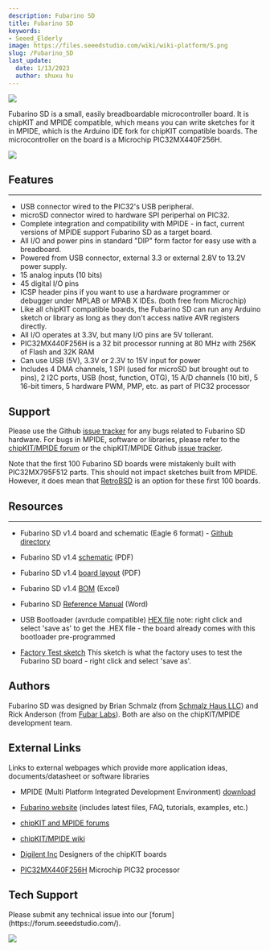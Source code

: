 ```yaml
---
description: Fubarino SD
title: Fubarino SD
keywords:
- Seeed_Elderly
image: https://files.seeedstudio.com/wiki/wiki-platform/S.png
slug: /Fubarino_SD
last_update:
  date: 1/13/2023
  author: shuxu hu
---
```

![](https://files.seeedstudio.com/wiki/Fubarino_SD/img/Fubarinosd.jpg)

Fubarino SD is a small, easily breadboardable microcontroller board. It is chipKIT and MPIDE compatible, which means you can write sketches for it in MPIDE, which is the Arduino IDE fork for chipKIT compatible boards. The microcontroller on the board is a Microchip PIC32MX440F256H.

[![](https://files.seeedstudio.com/wiki/Seeed-WiKi/docs/images/300px-Get_One_Now_Banner-ragular.png)](https://www.seeedstudio.com/Fubarino-SD-p-1265.html)

##   Features
---
*   USB connector wired to the PIC32's USB peripheral.
*   microSD connector wired to hardware SPI periperhal on PIC32.
*   Complete integration and compatibility with MPIDE - in fact, current versions of MPIDE support Fubarino SD as a target board.
*   All I/O and power pins in standard "DIP" form factor for easy use with a breadboard.
*   Powered from USB connector, external 3.3 or external 2.8V to 13.2V power supply.
*   15 analog inputs (10 bits)
*   45 digital I/O pins
*   ICSP header pins if you want to use a hardware programmer or debugger under MPLAB or MPAB X IDEs. (both free from Microchip)
*   Like all chipKIT compatible boards, the Fubarino SD can run any Arduino sketch or library as long as they don't access native AVR registers directly.
*   All I/O operates at 3.3V, but many I/O pins are 5V tollerant.
*   PIC32MX440F256H is a 32 bit processor running at 80 MHz with 256K of Flash and 32K RAM
*   Can use USB (5V), 3.3V or 2.3V to 15V input for power
*   Includes 4 DMA channels, 1 SPI (used for microSD but brought out to pins), 2 I2C ports, USB (host, function, OTG), 15 A/D channels (10 bit), 5 16-bit timers, 5 hardware PWM, PMP, etc. as part of PIC32 processor



##   Support

Please use the Github [issue tracker](https://github.com/fubarino/fubarino.github.com/issues) for any bugs related to Fubarino SD hardware. For bugs in MPIDE, software or libraries, please refer to the [chipKIT/MPIDE forum](http://www.chipkit.org/forum/index.php) or the chipKIT/MPIDE Github [issue tracker](https://github.com/organizations/chipKIT32/dashboard/issues/).

Note that the first 100 Fubarino SD boards were mistakenly built with PIC32MX795F512 parts. This should not impact sketches built from MPIDE. However, it does mean that [RetroBSD](http://retrobsd.org/) is an option for these first 100 boards.

##   Resources
---
*   Fubarino SD v1.4 board and schematic (Eagle 6 format) - [Github directory](https://github.com/fubarino/fubarino.github.com/tree/master/sd/v1.4)

*   Fubarino SD v1.4 [schematic](https://github.com/fubarino/fubarino.github.com/raw/master/sd/v1.4/Fubarino_SD_v14_sch.pdf) (PDF)
*   Fubarino SD v1.4 [board layout](https://github.com/fubarino/fubarino.github.com/raw/master/sd/v1.4/Fubarino_SD_v14_brd.pdf) (PDF)
*   Fubarino SD v1.4 [BOM](https://github.com/fubarino/fubarino.github.com/raw/master/sd/v1.4/Fubarino_SD_v14_BOM_SeeedFormat.xlsx) (Excel)
*   Fubarino SD [Reference Manual](https://github.com/fubarino/fubarino.github.com/raw/master/sd/docs/FubarinoSDURefManual.docx) (Word)
*   USB Bootloader (avrdude compatible) [HEX file](https://github.com/fubarino/fubarino.github.com/raw/master/sd/files/BL_1_1_6_FuncTest_1_0.hex) note: right click and select 'save as' to get the .HEX file - the board already comes with this bootloader pre-programmed
*   [Factory Test sketch](https://github.com/fubarino/fubarino.github.com/raw/master/sd/files/FubarinoSD_ManufactureTest.pde) This sketch is what the factory uses to test the Fubarino SD board - right click and select 'save as'.


##   Authors

Fubarino SD was designed by Brian Schmalz (from [Schmalz Haus LLC](http://www.schmalzhaus.com)) and Rick Anderson (from [Fubar Labs](http://fubarlabs.org)). Both are also on the chipKIT/MPIDE development team.

##   External Links

Links to external webpages which provide more application ideas, documents/datasheet or software libraries

*   MPIDE (Multi Platform Integrated Development Environment) [download](http://www.chipkit.org/forum)

*   [Fubarino website](http://fubarino.org/) (includes latest files, FAQ, tutorials, examples, etc.)
*   [chipKIT and MPIDE forums](http://www.chipkit.org/forum/index.php)

*   [chipKIT/MPIDE wiki](http://chipkit.org/wiki/index.php?title=Main_Page "Main_Page")

*   [Digilent Inc](http://www.digilentinc.com) Designers of the chipKIT boards
*   [PIC32MX440F256H](http://www.microchip.com/wwwproducts/Devices.aspx?dDocName=en534168) Microchip PIC32 processor

## Tech Support
<div>
  Please submit any technical issue into our [forum](https://forum.seeedstudio.com/). <br /><p style={{textAlign: 'center'}}><a href="https://www.seeedstudio.com/act-4.html?utm_source=wiki&utm_medium=wikibanner&utm_campaign=newproducts" target="_blank"><img src="https://files.seeedstudio.com/wiki/Wiki_Banner/new_product.jpg" /></a></p>
</div>
